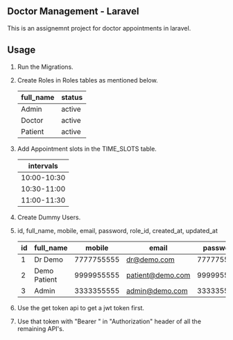 ## Doctor Management - Laravel

This is an assignemnt project for doctor appointments in laravel.


## Usage

1. Run the Migrations.
2. Create Roles in Roles tables as mentioned below.
   
    | full_name  | status |
    | ------------- | ------------- |
    | Admin  | active  |
    | Doctor  | active  |
   | Patient  | active  |

3. Add Appointment slots in the TIME_SLOTS table.
   
   | intervals 
    | ------------- |
    | 10:00-10:30 
    | 10:30-11:00  
   | 11:00-11:30

4. Create Dummy Users.
5. id, full_name, mobile, email, password, role_id, created_at, updated_at
   
    | id | full_name | mobile  | email | password  | role_id |
    | ------------- | ------------- | ------------- | ------------- | ------------- | ------------- |
    1  | Dr Demo  |7777755555  |dr@demo.com  |7777755555  |2  
    2  |Demo Patient  |9999955555  |patient@demo.com  |9999955555  |3  
    3  |Admin  |3333355555  |admin@demo.com  |3333355555  |1  

6. Use the get token api to get a jwt token first.
7. Use that token with "Bearer " in "Authorization" header of all the remaining API's.


